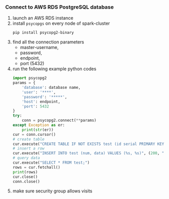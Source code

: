 
### Connect to AWS RDS PostgreSQL database
1. launch an AWS RDS instance
2. install `psycopgs` on every node of spark-cluster
    ```
    pip install psycopg2-binary
    ```
3. find all the connection parameters
    - master-username,
    - password,
    - endpoint,
    - port (5432)
4. run the following example python codes
    ```python
    import psycopg2
    params = {
        'database': database name,
        'user': '****',
        'password': '*****',
        'host': endpoint,
        'port': 5432
    }
    try:
        conn = psycopg2.connect(**params)
    except Exception as er:
        print(str(er))
    cur = conn.cursor()
    # create table
    cur.execute("CREATE TABLE IF NOT EXISTS test (id serial PRIMARY KEY, num integer, data varchar);")
    # insert a row
    cur.execute("INSERT INTO test (num, data) VALUES (%s, %s)", (200, "JSON"))
    # query data
    cur.execute("SELECT * FROM test;")
    rows = cur.fetchall()
    print(rows)
    cur.close()
    conn.close()
    ```
5. make sure security group allows visits
